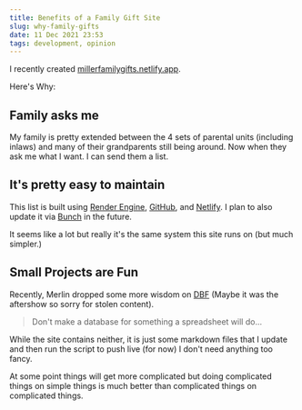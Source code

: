 ```yaml
---
title: Benefits of a Family Gift Site
slug: why-family-gifts
date: 11 Dec 2021 23:53
tags: development, opinion
---
```


I recently created [millerfamilygifts.netlify.app](https://millerfamilygifts.netlify.app).

Here's Why:

## Family asks me 

My family is pretty extended between the 4 sets of parental units (including inlaws) and many of their grandparents still being around. Now when they ask me what I want. I can send them a list.

## It's pretty easy to maintain #

This list is built using [Render Engine][Render Engine], [GitHub][GitHub], and [Netlify][Netlify]. I plan to also update it via [Bunch](https://bunchapp.) in the future.

It seems like a lot but really it's the same system this site runs on (but much simpler.)

## Small Projects are Fun 

Recently, Merlin dropped some more wisdom on [DBF](https://dobyfriday.com/episodes/266) (Maybe it was the aftershow so sorry for stolen content).

> Don't make a database for something a spreadsheet will do...

While the site contains neither, it is just some markdown files that I update and then run the script to push live (for now) I don't need anything too fancy.

At some point things will get more complicated but doing complicated things on simple things is much better than complicated things on complicated things.

[Render Engine]: https://github.com/kjaymiller/render_engine
[GitHub]: https://github.com/kjaymiller/miller-shopping-list
[Netlify]: https://netlify.com